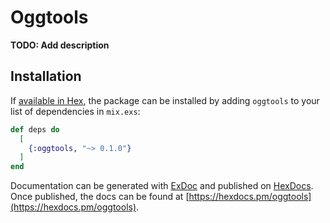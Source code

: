 # Oggtools

**TODO: Add description**

## Installation

If [available in Hex](https://hex.pm/docs/publish), the package can be installed
by adding `oggtools` to your list of dependencies in `mix.exs`:

```elixir
def deps do
  [
    {:oggtools, "~> 0.1.0"}
  ]
end
```

Documentation can be generated with [ExDoc](https://github.com/elixir-lang/ex_doc)
and published on [HexDocs](https://hexdocs.pm). Once published, the docs can
be found at [https://hexdocs.pm/oggtools](https://hexdocs.pm/oggtools).

